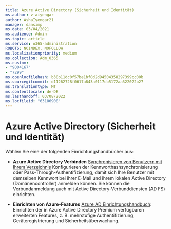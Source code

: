 ```yaml
---
title: Azure Active Directory (Sicherheit und Identität)
ms.author: v-aiyengar
author: AshaIyengar21
manager: dansimp
ms.date: 03/04/2021
ms.audience: Admin
ms.topic: article
ms.service: o365-administration
ROBOTS: NOINDEX, NOFOLLOW
ms.localizationpriority: medium
ms.collection: Adm_O365
ms.custom:
- "9004167"
- "7299"
ms.openlocfilehash: b38b11dc0f57be1bf0d2d94504358297399cc00b
ms.sourcegitcommit: d11262728f0617a843a0117cb5172aa322022b27
ms.translationtype: MT
ms.contentlocale: de-DE
ms.lasthandoff: 03/08/2022
ms.locfileid: "63186908"
---
```

# <a name="azure-active-directory-security-and-identity"></a>Azure Active Directory (Sicherheit und Identität)

Wählen Sie eine der folgenden Einrichtungshandbücher aus:

- **Azure Active Directory Verbinden** [Synchronisieren von Benutzern mit Ihrem Verzeichnis](https://go.microsoft.com/fwlink/?linkid=2071310) Konfigurieren der Kennworthashsynchronisierung oder Pass-Through-Authentifizierung, damit sich Ihre Benutzer mit demselben Kennwort bei ihrer E-Mail und ihrem lokalen Active Directory (Domänencontroller) anmelden können. Sie können die Verbundanmeldung auch mit Active Directory-Verbunddiensten (AD FS) einrichten.

- **Einrichten von Azure-Features** [Azure AD Einrichtungshandbuch](https://go.microsoft.com/fwlink/?linkid=2134390): Einrichten der in Azure Active Directory Premium verfügbaren erweiterten Features, z. B. mehrstufige Authentifizierung, Geräteregistrierung und Sicherheitsüberwachung.
